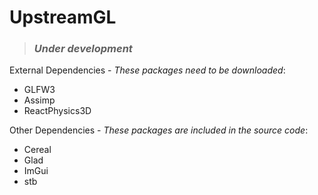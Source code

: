 # **UpstreamGL**
>### *Under development*
External Dependencies - *These packages need to be downloaded*:
- GLFW3
- Assimp
- ReactPhysics3D

Other Dependencies - *These packages are included in the source code*:
- Cereal
- Glad
- ImGui
- stb